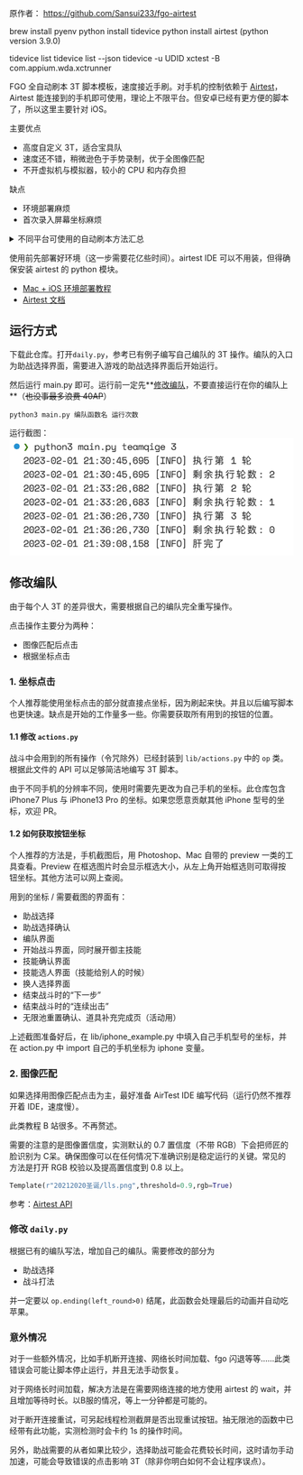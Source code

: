
原作者：
https://github.com/Sansui233/fgo-airtest

brew install pyenv
python install tidevice
python install airtest (python version 3.9.0)

tidevice list
tidevice list --json
tidevice -u UDID xctest -B com.appium.wda.xctrunner

FGO 全自动刷本 3T 脚本模板，速度接近手刷。对手机的控制依赖于 [Airtest](https://airtest.doc.io.netease.com/)，Airtest 能连接到的手机即可使用，理论上不限平台。但安卓已经有更方便的脚本了，所以这里主要针对 iOS。

主要优点
- 高度自定义 3T，适合宝具队
- 速度还不错，稍微逊色于手势录制，优于全图像匹配
- 不开虚拟机与模拟器，较小的 CPU 和内存负担

缺点
- 环境部署麻烦
- 首次录入屏幕坐标麻烦

<details>
 <summary>不同平台可使用的自动刷本方法汇总</summary>
 <ul>
  <li>Windows + Android: [FGO-py](https://github.com/hgjazhgj/FGO-py) 或 模拟器 + 按键精灵（如[BBchannel](https://www.bilibili.com/read/readlist/rl474502))</li>
  <li>Windows + iOS: [虫洞](https://er.run/) + 按键精灵（如[BBchannel](https://www.bilibili.com/read/readlist/rl474502))</li>
  <li>Mac + iOS: Airtest</li>
  <li>Mac + Android: Airtest 或 模拟器 + 按键精灵</li>
 </ul>
</details>

使用前先部署好环境（这一步需要花亿些时间）。airtest IDE 可以不用装，但得确保安装 airtest 的 python 模块。
- [Mac + iOS 环境部署教程](https://zhuanlan.zhihu.com/p/414629796)
- [Airtest 文档](https://airtest.doc.io.netease.com/tutorial/6_IOS_automated_testing/)

## 运行方式

下载此仓库。打开`daily.py`，参考已有例子编写自己编队的 3T 操作。编队的入口为助战选择界面，需要进入游戏的助战选择界面后开始运行。

然后运行 main.py 即可。运行前一定先**[修改编队](#修改编队)，不要直接运行在你的编队上**（~~也没事最多浪费 40AP~~）

```shell
python3 main.py 编队函数名 运行次数
```

运行截图：
![](https://raw.githubusercontent.com/NamiLing/upic/master/uPic/W2zcvo.png)

## 修改编队

由于每个人 3T 的差异很大，需要根据自己的编队完全重写操作。

点击操作主要分为两种：
- 图像匹配后点击
- 根据坐标点击

### 1. 坐标点击

个人推荐能使用坐标点击的部分就直接点坐标，因为刷起来快。并且以后编写脚本也更快速。缺点是开始的工作量多一些。你需要获取所有用到的按钮的位置。

#### 1.1 修改 `actions.py`

战斗中会用到的所有操作（令咒除外）已经封装到 `lib/actions.py` 中的 `op` 类。根据此文件的 API 可以足够简洁地编写 3T 脚本。

由于不同手机的分辨率不同，使用时需要先更改为自己手机的坐标。此仓库包含 iPhone7 Plus 与 iPhone13 Pro 的坐标。如果您愿意贡献其他 iPhone 型号的坐标，欢迎 PR。

#### 1.2 如何获取按钮坐标

个人推荐的方法是，手机截图后，用 Photoshop、Mac 自带的 preview 一类的工具查看。Preview 在框选图片时会显示框选大小，从左上角开始框选则可取得按钮坐标。其他方法可以网上查阅。

用到的坐标 / 需要截图的界面有：
- 助战选择
- 助战选择确认
- 编队界面
- 开始战斗界面，同时展开御主技能
- 技能确认界面
- 技能选人界面（技能给别人的时候）
- 换人选择界面
- 结束战斗时的“下一步”
- 结束战斗时的“连续出击”
- 无限池重置确认、道具补充完成页（活动用）

上述截图准备好后，在 lib/iphone_example.py 中填入自己手机型号的坐标，并在 action.py 中 import 自己的手机坐标为 iphone 变量。

### 2. 图像匹配

如果选择用图像匹配点击为主，最好准备 AirTest IDE 编写代码（运行仍然不推荐开着 IDE，速度慢）。

此类教程 B 站很多。不再赘述。

需要的注意的是图像置信度，实测默认的 0.7 置信度（不带 RGB）下会把师匠的脸识别为 C呆。确保图像可以在任何情况下准确识别是稳定运行的关键。常见的方法是打开 RGB 校验以及提高置信度到 0.8 以上。

```python
Template(r"20212020圣诞/lls.png",threshold=0.9,rgb=True)
```

参考：[Airtest API](https://airtest.readthedocs.io/zh_CN/latest/all_module/airtest.core.api.html)

### 修改 `daily.py`
根据已有的编队写法，增加自己的编队。需要修改的部分为
- 助战选择
- 战斗打法

并一定要以 `op.ending(left_round>0)` 结尾，此函数会处理最后的动画并自动吃苹果。
### 意外情况

对于一些额外情况，比如手机断开连接、网络长时间加载、fgo 闪退等等……此类错误会可能让脚本停止运行，并且无法手动恢复。

对于网络长时间加载，解决方法是在需要网络连接的地方使用 airtest 的 wait，并且增加等待时长。以B服的情况，等上一分钟都是可能的。

对于断开连接重试，可另起线程检测截屏是否出现重试按钮。抽无限池的函数中已经带有此功能，实测检测时会卡约 1s 的操作时间。

另外，助战需要的从者如果比较少，选择助战可能会花费较长时间，这时请勿手动加速，可能会导致错误的点击影响 3T（除非你明白如何不会让程序误点）。
